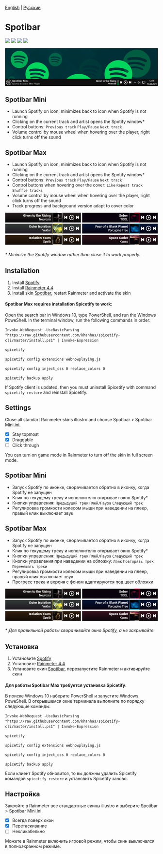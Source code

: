 [English](#english) | [Русский](#russian)

# Spotibar
<a href="https://github.com/avenom/spotibar/releases/tag/v0.3"><img src="https://img.shields.io/github/v/release/avenom/spotibar?color=1&label=Release"></a> <a href="https://rainmeter.net"><img src="https://img.shields.io/badge/Rainmeter-4.4-brightgreen"></a> <img src="https://img.shields.io/badge/Windows-7%2B-brightgreen"> <img src="https://img.shields.io/github/downloads/avenom/spotibar/total?color=1&label=Downloads">

<img src="https://raw.githubusercontent.com/avenom/Spotibar/main/Spotibar/%40Resources/Images/Spotibar.gif">

## Spotibar Mini <a name="english"></a>

* Launch Spotify on icon, minimizes back to icon when Spotify is not running
* Clicking on the current track and artist opens the Spotify window*
* Control buttons: `Previous track` `Play/Pause` `Next track`
* Volume control by mouse wheel when hovering over the player, right click turns off the sound

## Spotibar Max

* Launch Spotify on icon, minimizes back to icon when Spotify is not running
* Clicking on the current track and artist opens the Spotify window*
* Control buttons: `Previous track` `Play/Pause` `Next track`
* Control buttons when hovering over the cover: `Like` `Repeat track` `Shuffle tracks`
* Volume control by mouse wheel when hovering over the player, right click turns off the sound
* Track progress and background version adapt to cover color

<img src="https://raw.githubusercontent.com/avenom/Spotibar/main/Spotibar/%40Resources/Images/SpotibarBG.png">

###### * Minimize the Spotify window rather than close it to work properly.

## Installation

1. Install [Spotify](https://www.spotify.com/download/windows)
2. Install [Rainmeter 4.4](https://rainmeter.net)
3. Install skin [Spotibar](https://github.com/avenom/spotibar/releases/tag/v0.3), restart Rainmeter and activate the skin

#### Spotibar Max requires installation Spicetify to work:

Open the search bar in Windows 10, type PowerShell, and run the Windows PoweShell. In the terminal window, run the following commands in order:

``` Invoke-WebRequest -UseBasicParsing "https://raw.githubusercontent.com/khanhas/spicetify-cli/master/install.ps1" | Invoke-Expression ```

``` spicetify ```

``` spicetify config extensions webnowplaying.js ```

``` spicetify config inject_css 0 replace_colors 0 ```

``` spicetify backup apply ```

If Spotify client is updated, then you must uninstall Spicetify with command `spicetify restore` and reinstall Spicetify.

## Settings

Close all standart Rainmeter skins illustro and choose Spotibar > Spotibar Mini.ini.

* [x] Stay topmost
* [x] Draggable
* [ ] Click through

You can turn on game mode in Rainmeter to turn off the skin in full screen mode.

## Spotibar Mini <a name="russian"></a>

* Запуск Spotify по иконке, сворачивается обратно в иконку, когда Spotify не запущен
* Клик по текущему треку и исполнителю открывает окно Spotify*
* Кнопки управления:  `Предыдущий трек` `Плей/Пауза` `Следующий трек`
* Регулировка громкости колесом мыши при наведении на плеер, правый клик выключает звук

## Spotibar Max

* Запуск Spotify по иконке, сворачивается обратно в иконку, когда Spotify не запущен
* Клик по текущему треку и исполнителю открывает окно Spotify*
* Кнопки управления:  `Предыдущий трек` `Плей/Пауза` `Следующий трек`
* Кнопки управления при наведении на обложку:  `Лайк` `Повторять трек` `Перемешать треки`
* Регулировка громкости колесом мыши при наведении на плеер, правый клик выключает звук
* Прогресс трека и версия с фоном адаптируются под цвет обложки

<img src="https://raw.githubusercontent.com/avenom/Spotibar/main/Spotibar/%40Resources/Images/SpotibarBG.png">

###### * Для правильной работы сворачивайте окно Spotify, а не закрывайте.

## Установка

1. Установите [Spotify](https://spotify.com/ru-ru/download/windows)
2. Установите [Rainmeter 4.4](https://rainmeter.net)
3. Установите скин [Spotibar](https://github.com/avenom/spotibar/releases/tag/v0.3), перезапустите Rainmeter и активируйте скин

#### Для работы Spotibar Max требуется установка Spicetify:

В поиске Windows 10 наберите PowerShell и запустите Windows PoweShell. В открывшемся окне терминала выполните по порядку следующие команды:

``` Invoke-WebRequest -UseBasicParsing "https://raw.githubusercontent.com/khanhas/spicetify-cli/master/install.ps1" | Invoke-Expression ```

``` spicetify ```

``` spicetify config extensions webnowplaying.js ```

``` spicetify config inject_css 0 replace_colors 0 ```

``` spicetify backup apply ```

Если клиент Spotify обновится, то вы должны удалить Spicetify командой `spicetify restore` и установить Spicetify заново.

## Настройка

Закройте в Rainmeter все стандартные скины illustro и выберите Spotibar > Spotibar Mini.ini.
* [x] Всегда поверх окон
* [x] Перетаскивание
* [ ] Некликабельно

Можете в Rainmeter включить игровой режим, чтобы скин выключался в полноэкранном режиме.
